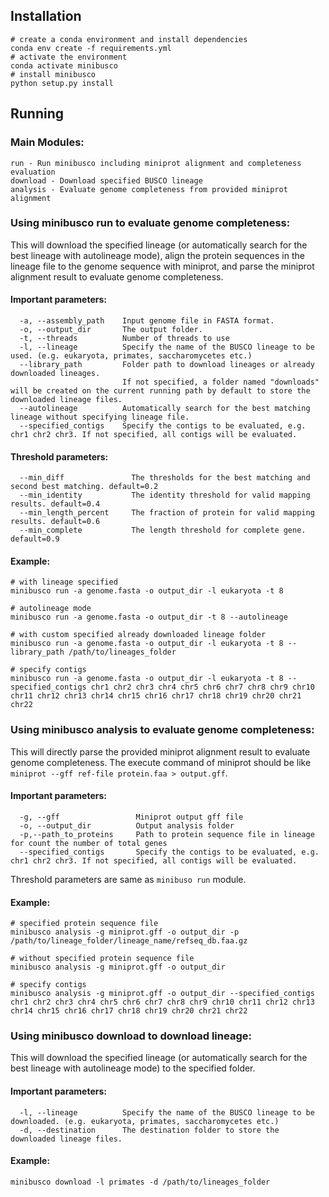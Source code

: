 Installation
------------

```
# create a conda environment and install dependencies
conda env create -f requirements.yml
# activate the environment
conda activate minibusco
# install minibusco
python setup.py install
```

## Running

### Main Modules:

```angular2html
run - Run minibusco including miniprot alignment and completeness evaluation
download - Download specified BUSCO lineage
analysis - Evaluate genome completeness from provided miniprot alignment
```

### Using minibusco run to evaluate genome completeness:

This will download the specified lineage (or automatically search for the best lineage with autolineage mode), align the
protein sequences in the lineage file to the genome sequence with miniprot, and parse the miniprot alignment result to
evaluate genome completeness.

#### Important parameters:
```angular2html
  -a, --assembly_path    Input genome file in FASTA format.
  -o, --output_dir       The output folder.
  -t, --threads          Number of threads to use
  -l, --lineage          Specify the name of the BUSCO lineage to be used. (e.g. eukaryota, primates, saccharomycetes etc.)
  --library_path         Folder path to download lineages or already downloaded lineages. 
                         If not specified, a folder named "downloads" will be created on the current running path by default to store the downloaded lineage files.
  --autolineage          Automatically search for the best matching lineage without specifying lineage file.
  --specified_contigs    Specify the contigs to be evaluated, e.g. chr1 chr2 chr3. If not specified, all contigs will be evaluated.
```

#### Threshold parameters:
```angular2html
  --min_diff               The thresholds for the best matching and second best matching. default=0.2
  --min_identity           The identity threshold for valid mapping results. default=0.4
  --min_length_percent     The fraction of protein for valid mapping results. default=0.6
  --min_complete           The length threshold for complete gene. default=0.9
```

#### Example:
```angular2html
# with lineage specified
minibusco run -a genome.fasta -o output_dir -l eukaryota -t 8

# autolineage mode
minibusco run -a genome.fasta -o output_dir -t 8 --autolineage

# with custom specified already downloaded lineage folder
minibusco run -a genome.fasta -o output_dir -l eukaryota -t 8 --library_path /path/to/lineages_folder

# specify contigs
minibusco run -a genome.fasta -o output_dir -l eukaryota -t 8 --specified_contigs chr1 chr2 chr3 chr4 chr5 chr6 chr7 chr8 chr9 chr10 chr11 chr12 chr13 chr14 chr15 chr16 chr17 chr18 chr19 chr20 chr21 chr22
```

### Using minibusco analysis to evaluate genome completeness:
This will directly parse the provided miniprot alignment result to evaluate genome completeness. The execute command of miniprot should be like `miniprot --gff ref-file protein.faa > output.gff`.
#### Important parameters:
```angular2html
  -g, --gff                 Miniprot output gff file
  -o, --output_dir          Output analysis folder
  -p,--path_to_proteins     Path to protein sequence file in lineage for count the number of total genes
  --specified_contigs       Specify the contigs to be evaluated, e.g. chr1 chr2 chr3. If not specified, all contigs will be evaluated.
```
Threshold parameters are same as `minibuso run` module.

#### Example:
```angular2html
# specified protein sequence file
minibusco analysis -g miniprot.gff -o output_dir -p /path/to/lineage_folder/lineage_name/refseq_db.faa.gz

# without specified protein sequence file
minibusco analysis -g miniprot.gff -o output_dir

# specify contigs
minibusco analysis -g miniprot.gff -o output_dir --specified_contigs chr1 chr2 chr3 chr4 chr5 chr6 chr7 chr8 chr9 chr10 chr11 chr12 chr13 chr14 chr15 chr16 chr17 chr18 chr19 chr20 chr21 chr22
```

### Using minibusco download to download lineage:
This will download the specified lineage (or automatically search for the best lineage with autolineage mode) to the specified folder.
#### Important parameters:
```angular2html
  -l, --lineage          Specify the name of the BUSCO lineage to be downloaded. (e.g. eukaryota, primates, saccharomycetes etc.)
  -d, --destination      The destination folder to store the downloaded lineage files.
```

#### Example:
```angular2html
minibusco download -l primates -d /path/to/lineages_folder
```

